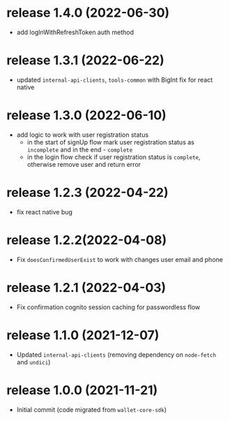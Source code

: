# release 1.4.0 (2022-06-30)
* add logInWithRefreshToken auth method
# release 1.3.1 (2022-06-22)
* updated `internal-api-clients`, `tools-common` with BigInt fix for react native
# release 1.3.0 (2022-06-10)
* add logic to work with user registration status
  * in the start of signUp flow mark user registration status as `incomplete` and in the end - `complete`
  * in the login flow check if user registration status is `complete`, otherwise remove user and return error
# release 1.2.3 (2022-04-22)
* fix react native bug
# release 1.2.2(2022-04-08)
* Fix `doesConfirmedUserExist` to work with changes user email and phone
# release 1.2.1 (2022-04-03)
* Fix confirmation cognito session caching for passwordless flow 
# release 1.1.0 (2021-12-07)
* Updated `internal-api-clients` (removing dependency on `node-fetch` and `undici`)
# release 1.0.0 (2021-11-21)
* Initial commit (code migrated from `wallet-core-sdk`)
